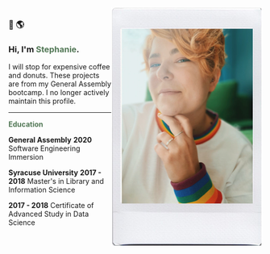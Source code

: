 <img align="right" width="" height="" src="steph.jpg" alt="steph photo">

### 👋 🌎 
### Hi, I'm <span style="color:#527856;">Stephanie</span>.

I will stop for expensive coffee and donuts. 
These projects are from my General Assembly bootcamp. I no longer actively maintain this profile. 

--- 

**<span style="color:#527856">Education</span>**

**General Assembly** 
**2020** Software Engineering Immersion

**Syracuse University** 
**2017 - 2018** Master's in Library and Information Science 

**2017 - 2018** Certificate of Advanced Study in Data Science

